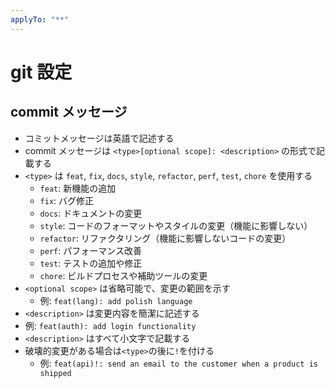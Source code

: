 ```yaml
---
applyTo: "**"
---
```


# git 設定

## commit メッセージ
- コミットメッセージは英語で記述する
- commit メッセージは `<type>[optional scope]: <description>` の形式で記載する
- `<type>` は `feat`, `fix`, `docs`, `style`, `refactor`, `perf`, `test`, `chore` を使用する
    - `feat`: 新機能の追加
    - `fix`: バグ修正
    - `docs`: ドキュメントの変更
    - `style`: コードのフォーマットやスタイルの変更（機能に影響しない）
    - `refactor`: リファクタリング（機能に影響しないコードの変更）
    - `perf`: パフォーマンス改善
    - `test`: テストの追加や修正
    - `chore`: ビルドプロセスや補助ツールの変更
- `<optional scope>` は省略可能で、変更の範囲を示す
    - 例: `feat(lang): add polish language`
- `<description>` は変更内容を簡潔に記述する
- 例: `feat(auth): add login functionality`
- `<description>` はすべて小文字で記載する
- 破壊的変更がある場合は`<type>`の後に`!`を付ける
    - 例: `feat(api)!: send an email to the customer when a product is shipped`